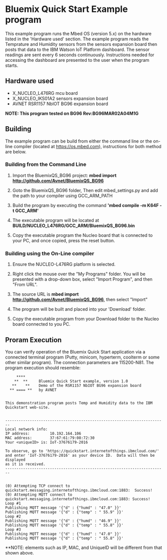
# Bluemix Quick Start Example program 

This example program runs the Mbed OS (version 5.x) on the hardware listed in the 'Hardware used' section. The 
example program reads the Temprature and Humidity sensors from the sensors expansion board then posts that data
to the IBM Watson IoT Platform dashboard.  The sensor readings are sent every 6 seconds continuously.  Instructions 
needed for accessing the dashboard are presented to the user when the program starts.

## Hardware used
 - X_NUCLEO_L476RG mcu board
 - X_NUCLEO_IKS01A2 sensors expansion board
 - AVNET RSR1157 NbIOT BG96 expansion board

**NOTE: This program tested on BG96 Rev:BG96MAR02A04M1G**

## Building

The example program can be build from either the command line or the on-line compiler (located at https://os.mbed.com), 
instructions for both method are below.  

### Building from the Command Line
1. Import the BluemixQS_BG96 project: **mbed import http://github.com/Avnet/BluemixQS_BG96**

2. Goto the BluemixQS_BG96 folder, Then edit mbed_settings.py and add the path to your compiler using GCC_ARM_PATH
 
3. Build the program by executing the command **'mbed compile -m K64F -t GCC_ARM'**

4. The executable program will be located at **BUILD/NUCLEO_L476RG/GCC_ARM/BluemixQS_BG96.bin**

5. Copy the executable program the Nucleo board that is connected to your PC, and once copied, press the reset button.

### Building using the On-Line compiler

1.  Ensure the NUCLEO-L476RG platform is selected.

2.  Right click the mouse over the "My Programs" folder.  You will be presented with a drop-down box, select
    "Import Program", and then "From URL".

3.  The source URL is **mbed import http://github.com/Avnet/BluemixQS_BG96**, then select "Import"

4.  The program will be built and placed into your 'Download' folder.

5.  Copy the executable program from your Download folder to the Nucleo board connected to you PC.

## Proram Execution

You can verify operation of the Bluemix Quick Start application via a connected terminal program (Putty, minicom, hyperterm, coolterm or some other similar program).  The connection parameters are 115200-N81. The program execution should resemble:

```
     ****
    **  **     Bluemix Quick Start example, version 1.0
   **    **    Demo of the RSR1157 NbIOT BG96 expansion board
  ** ==== **   by AVNET
                   

This demonstration program posts Temp and Humidity data to the IBM
Quickstart web-site. 


------------------------------------------------------------------------
Local network info:
IP address:         10.192.164.106
MAC address:        37:67:61:79:08:72:30
Your <uniqueID> is: IoT-37676179-2016

To observe, go to 'https://quickstart.internetofthings.ibmcloud.com/'
and enter 'IoT-37676179-2016' as your device ID.  Data will then be displayed
as it is received. 
------------------------------------------------------------------------


(0) Attempting TCP connect to quickstart.messaging.internetofthings.ibmcloud.com:1883:  Success!
(0) Attempting MQTT connect to quickstart.messaging.internetofthings.ibmcloud.com:1883: Success!
Loop #1
Publishing MQTT message '{"d" : {"humd" : "47.0" }}'
Publishing MQTT message '{"d" : {"temp" : " 55.9" }}'
Loop #2
Publishing MQTT message '{"d" : {"humd" : "46.9" }}'
Publishing MQTT message '{"d" : {"temp" : " 55.8" }}'
Loop #3
Publishing MQTT message '{"d" : {"humd" : "47.0" }}'
Publishing MQTT message '{"d" : {"temp" : " 55.8" }}'

```

**NOTE: elements such as IP, MAC, and UniqueID will be different from that shown above.

